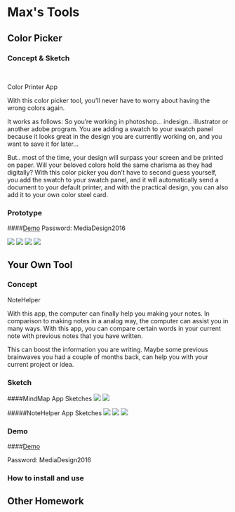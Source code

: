 # Max's Tools

## Color Picker

### Concept & Sketch
<br>

Color Printer App

With this color picker tool, you’ll never have to worry about having the wrong colors again. 

It works as follows:
So you’re working in photoshop… indesign.. illustrator or another adobe program. 
You are adding a swatch to your swatch panel because it looks great in the design you are currently working on, and you want to save it for later… 

But.. most of the time, your design will surpass your screen and be printed on paper. Will your beloved colors hold the same charisma as they had digitally? With this color picker you don’t have to second guess yourself, you add the swatch to your swatch panel, and it will automatically send a document to your default printer, and with the practical design, you can also add it to your own color steel card.


### Prototype

####[Demo](https://vimeo.com/159070718)
Password: MediaDesign2016

![](img/scherm_01.png)
![](img/scherm_02.png)
![](img/scherm_03.png)
![](img/scherm_04.png)


## Your Own Tool

### Concept

NoteHelper

With this app, the computer can finally help you making your notes. In comparison to making notes in a analog way, the computer can assist you in many ways. With this app, you can compare certain words in your current note with previous notes that you have written. 

This can boost the information you are writing. Maybe some previous brainwaves you had a couple of months back, can help you with your current project or idea. 

### Sketch
####MindMap App Sketches
![](img/mindmapapp-1.jpg)
![](img/mindmapapp-2.jpg)

#####NoteHelper App Sketches
![](img/noteapp-1.jpg)
![](img/noteapp-2.jpg)
![](img/noteapp-3.jpg)



### Demo
####[Demo](https://vimeo.com/159078312)

Password: MediaDesign2016

### How to install and use

## Other Homework


